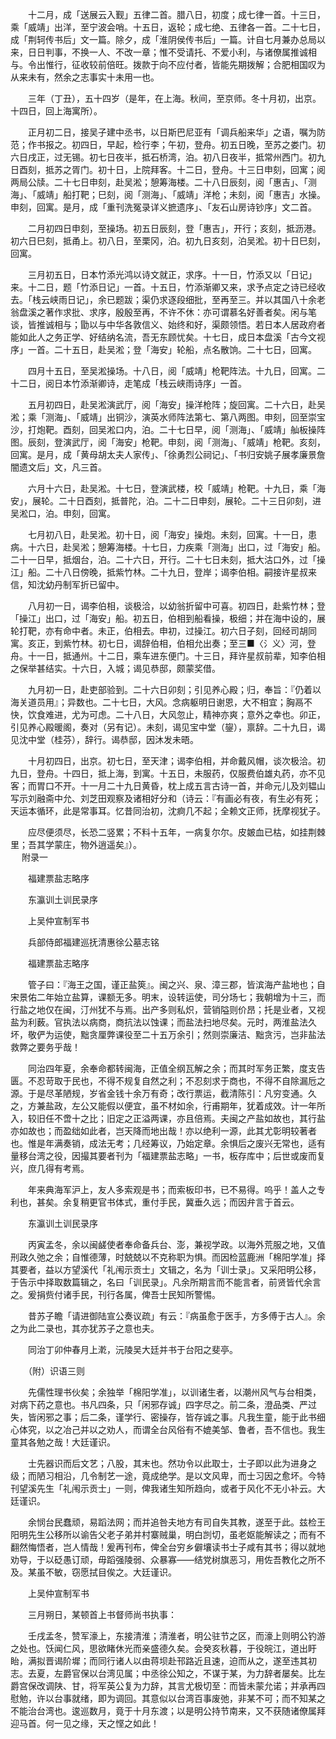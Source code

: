<!-- { "loadSidebar": true } -->
　　十二月，成「送展云入觐」五律二首。腊八日，初度；成七律一首。十三日，乘「威靖」出洋，至宁波会哨。十五日，返轮；成七绝、五律各一首。二十七日，成「荆轲传书后」文一篇。除夕，成「淮阴侯传书后」一篇。计自七月兼办总局以来，日日判事，不换一人、不改一章；惟不受请托、不爱小利，与诸僚属推诚相与。令出惟行，征收较前倍旺。拨款于向不应付者，皆能先期拨解；合肥相国叹为从来未有，然余之志事实十未用一也。

　　三年（丁丑），五十四岁（是年，在上海。秋间，至京师。冬十月初，出京。十四日，回上海寓所）。

　　正月初二日，接吴子建中丞书，以日斯巴尼亚有「调兵船来华」之语，嘱为防范；作书报之。初四日，早起，检行李；午初，登舟。初五日晚，至苏之娄门。初六日戌正，过无锡。初七日夜半，抵石桥湾，泊。初八日夜半，抵常州西门。初九日酉刻，抵苏之胥门。初十日，上院拜客。十二日，登舟。十三日申刻，回寓；阅两局公牍。二十七日申刻，赴吴淞；憩筹海楼。二十八日辰刻，阅「惠吉」、「测海」、「威靖」船打靶；巳刻，阅「测海」、「威靖」洋枪；未刻，阅「惠吉」水操。申刻，回寓。是月，成「重刊洗冤录详义摭遗序」、「友石山房诗钞序」文二首。

　　二月初四日申刻，至操场。初五日辰刻，登「惠吉」，开行；亥刻，抵沥港。初六日巳刻，抵甬上。初八日，至栗冈，泊。初九日亥刻，泊吴淞。初十日巳刻，回寓。

　　三月初五日，日本竹添光鸿以诗文就正，求序。十一日，竹添又以「日记」来。十二日，题「竹添日记」一首。十五日，竹添渐卿又来，求予点定之诗已经收去。「栈云峡雨日记」，余已题跋；渠仍求逐段细批，至再至三。并以其国八十余老翁盘溪之著作求批、求序，殷殷至再，不许不休：亦可谓慕名好善者矣。闲与笔谈，皆推诚相与；勖以与中华各敦信义、始终和好，渠颇领悟。若日本人居政府者能如此人之务正学、好结纳名流，吾无东顾忧矣。十七日，成日本盘溪「古今文视序」一首。二十五日，赴吴淞；登「海安」轮船，点名散饷。二十七日，回寓。

　　四月十五日，至吴淞操场。十八日，阅「威靖」枪靶阵法。十九日，回寓。二十二日，阅日本竹添渐卿诗，走笔成「栈云峡雨诗序」一首。

　　五月初四日，赴吴淞演武厅，阅「海安」操洋枪阵；旋回寓。二十六日，赴吴淞；乘「测海」、「威靖」出铜沙，演英水师阵法第七、第八两图。申刻，回至崇宝沙，打炮靶。酉刻，回吴淞口内，泊。二十七日早，阅「测海」、「威靖」舢板操阵图。辰刻，登演武厅，阅「海安」枪靶。申刻，阅「测海」、「威靖」枪靶。亥刻，回寓。是月，成「黄母胡太夫人家传」、「徐勇烈公祠记」、「书归安姚子展孝廉景詹闇遗文后」文，凡三首。

　　六月十六日，赴吴淞。十七日，登演武楼，校「威靖」枪靶。十九日，乘「海安」，展轮。二十日酉刻，抵普陀，泊。二十二日申刻，展轮。二十三日卯刻，进吴淞口，泊。申刻，回寓。

　　七月初八日，赴吴淞。初十日，阅「海安」操炮。未刻，回寓。十一日，患病。十六日，赴吴淞；憩筹海楼。十七日，力疾乘「测海」出口，过「海安」船。二十一日早，抵烟台，泊。二十六日，开行。二十七日未刻，抵大沽口外，过「操江」船。二十八日傍晚，抵紫竹林。二十九日，登岸；谒李伯相。嗣接许星叔来信，知沈幼丹制军折已留中。

　　八月初一日，谒李伯相，谈极洽，以幼翁折留中可喜。初四日，赴紫竹林；登「操江」出口，过「海安」船。初五日，伯相到船看操，极细；并在海中设的，展轮打靶，亦有命中者。未正，伯相去。申初，过操江。初六日子刻，回经司胡同寓。亥正，到紫竹林。初七日，谒辞伯相，伯相允出奏；至三■〈氵义〉河，登舟。十一日，抵通州。十二日，乘车进东便门。十三日，拜许星叔前辈，知李伯相之保举甚结实。十六日，入城；谒见恭邸，颇蒙奖借。

　　九月初一日，赴吏部验到。二十六日卯刻；引见养心殿；归，奉旨：『仍着以海关道员用』；异数也。二十七日，大风。念病躯明日谢恩，大不相宜；胸鬲不快，饮食难进，尤为可虑。二十八日，大风忽止，精神亦爽；意外之幸也。卯正，引见养心殿暖阁，奏对（另有记）。未刻，谒见宝中堂（鋆），禀辞。二十九日，谒见沈中堂（桂芬），辞行。谒恭邸，因沐发未晤。

　　十月初四日，出京。初七日，至天津；谒李伯相，并命戴风帽，谈次极洽。初九日，登舟。十四日，抵上海，到寓。十五日，未服药，仅服费伯雄丸药，亦不见客；而胃口不开。十一月二十九日黄昏，枕上成五言古诗一首，并命元儿及刘韫山写示刘融斋中允、刘芝田观察及诸相好分和（诗云：『有画必有夜，有生必有死；天运本循环，此是常事耳。忆昔同治初，沈痾几不起；全赖文正师，抚摩视犹子。

　　应尽便须尽，长恐二竖累；不料十五年，一病复尔尔。皮皴血已枯，如挂荆棘里；吾其学蒙庄，物外逍遥矣』）。  
　 
附录一

　　福建票盐志略序

　　东瀛训土训民录序

　　上吴仲宣制军书

　　兵部侍郎福建巡抚清惠徐公墓志铭

　　福建票盐志略序

　　管子曰：『海王之国，谨正盐筴』。闽之兴、泉、漳三郡，皆滨海产盐地也；自宋景佑二年始立盐算，课额无多。明末，设转运使，司分场七；我朝增为十三，而行盐之地仅在闽，汀州犹不与焉。出产多则私炽，营销隘则价昂；托是业者，又视盐为利薮。官执法以病商，商抗法以蚀课；而盐法扫地尽矣。元时，两淮盐法久坏，敬俨为运使，黜贪厘弊课役至二十五万余引；然则崇廉洁、黜贪污，岂非盐法救弊之要务乎哉！

　　同治四年夏，余奉命都转闽海，正值全纲瓦解之余；而其时军务正繁，度支告匮。不忍苛取于民也，不得不规复自然之利；不忍刻求于商也，不得不自除漏卮之源。于是尽革陋规，岁省金钱十余万有奇；改行票运，截清陈引：凡穷变通。久之，方兼盐政，左公又能假以便宜，虽不材如余，行甫期年，犹着成效。计一年所入，较旧任不啻十之比；旧定之正溢两课，亦且倍焉。夫闽之产盐如故也，其行盐亦如故也；而盈绌如此者，岂天降而地出哉！亦以绝利一源，此其尤彰明较著者也。惟是年满奏销，成法无考；几经筹议，乃始定章。余惧后之废兴无常也，适有量移台湾之役，因撮其要者刊为「福建票盐志略」一书，板存库中；后世或废而复兴，庶几得有考焉。

　　年来典海军沪上，友人多索观是书；而索板印书，已不易得。呜乎！盖人之专利也，甚矣。余复稍更官书体式，重付手民，冀垂久远；而因弁言于首云。

　　东瀛训土训民录序

　　丙寅孟冬，余以闽鹾使者奉命备兵台、澎，兼视学政。以海外荒服之地，又值刑政久弛之余；自惟德薄，时兢兢以不克称职为惧。而因检蓝鹿洲「棉阳学准」择其要者，益以方望溪代「礼闱示贡士」文辑之，名为「训士录」。又采阳明公移，于告示中择取数篇辑之，名曰「训民录」。凡余所期言而不能言者，前贤皆代余言之。爰捐赀付诸手民，刊行各属，俾吾士民知所警惕。

　　昔苏子瞻「请进御陆宣公奏议疏」有云：『病虽愈于医手，方多傅于古人』。余之为此二录也，其亦犹苏子之意也夫。

　　同治丁卯仲春月上漧，沅陵吴大廷并书于台阳之斐亭。

　　（附）识语三则

　　先儒性理书伙矣；余独举「棉阳学准」，以训诸生者，以潮州风气与台相类，对病下药之意也。书凡四条，只「闲邪存诚」四字尽之。前二条，澄品类、严过失，皆闲邪之事；后二条，谨学行、密操存，皆存诚之事。凡我生童，能于此书细心体究，以之冶己并以之劝人，而谓全台风俗有不媲美邹、鲁者，吾不信也。我生童其各勉之哉！大廷谨识。

　　士先器识而后文艺；八股，其末也。然功令以此取士，士子即以此为进身之级；而陋习相沿，几令制艺一途，竟成绝学。是以文风卑，而士习因之愈坏。今特刊望溪先生「礼闱示贡士」一则，俾我诸生知所趋向，或者于风化不无小补云。大廷谨识。

　　余悯台民蠢顽，易蹈法网；而并追咎夫地方有司自失其教，遂至于此。兹检王阳明先生公移所以谕告父老子弟并村寨贼巢，明白剀切，虽老妪能解读之；而有不翻然悔悟者，岂人情哉！爰再刊布，俾全台穷乡僻壤读书士子咸有其书；得以就地劝导，于以砭愚订顽，毋蹈强陵弱、众暴寡——结党树旗恶习，用佐吾教化之所不及。某虽不敏，窃愿拭目俟之。大廷谨识。

　　上吴仲宣制军书

　　三月朔日，某顿首上书督师尚书执事：

　　壬戌孟冬，赞军濠上，东接清淮；清淮者，明公驻节之区，而濠上则明公钓游之处也。饫闻仁风，思欲睹休光而亲盛德久矣。会癸亥秋暮，于役皖江，道出盱眙，满拟晋谒阶墀；而同行诸人以由蒋坝赴邗路近且速，迫而从之，遂至违其初志。去夏，左爵官保以台湾见属；中丞徐公知之，不谋于某，为力辞者屡矣。比左爵宫保改调陕、甘，将军英公复为力辞，其言尤极切至：而皆未蒙允诺；并承再四慰勉，许以台事就绪，即为调回。其意似以台湾百事废弛，非某不可；而不知某之不能治台湾也。逡巡数月，竟于十月东渡；以是明公持节南来，又不获随诸僚属拜迎马首。何一见之缘，天之悭之如此！

